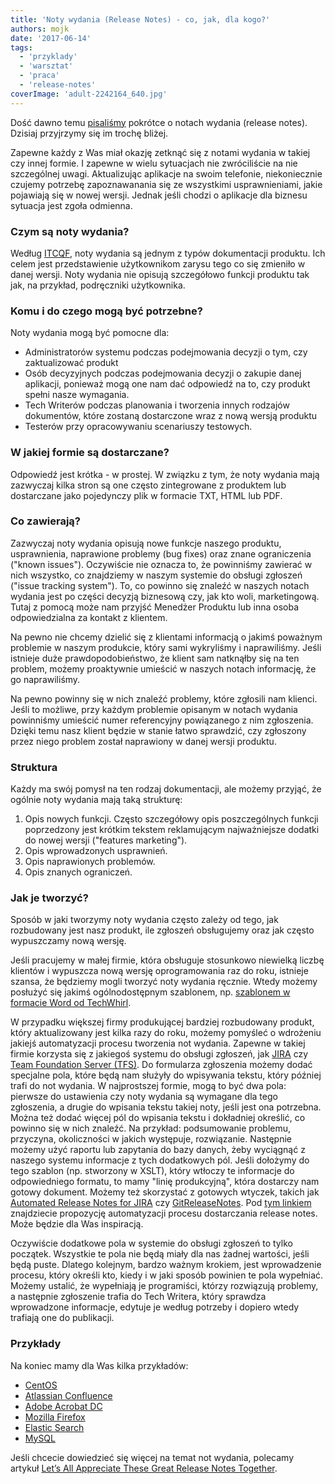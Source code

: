 ```yaml
---
title: 'Noty wydania (Release Notes) - co, jak, dla kogo?'
authors: mojk
date: '2017-06-14'
tags:
  - 'przyklady'
  - 'warsztat'
  - 'praca'
  - 'release-notes'
coverImage: 'adult-2242164_640.jpg'
---
```


Dość dawno temu [pisaliśmy](../noty-wydania/index.md) pokrótce o notach wydania
(release notes). Dzisiaj przyjrzymy się im trochę bliżej.

<!--truncate-->

Zapewne każdy z Was miał okazję zetknąć się z notami wydania w takiej czy innej
formie. I zapewne w wielu sytuacjach nie zwróciliście na nie szczególnej uwagi.
Aktualizując aplikacje na swoim telefonie, niekoniecznie czujemy potrzebę
zapoznawanania się ze wszystkimi usprawnieniami, jakie pojawiają się w nowej
wersji. Jednak jeśli chodzi o aplikacje dla biznesu sytuacja jest zgoła
odmienna.

### Czym są noty wydania?

Według [ITCQF](http://itcqf.org/), noty wydania są jednym z typów dokumentacji
produktu. Ich celem jest przedstawienie użytkownikom zarysu tego co się zmieniło
w danej wersji. Noty wydania nie opisują szczegółowo funkcji produktu tak jak,
na przykład, podręczniki użytkownika.

### Komu i do czego mogą być potrzebne?

Noty wydania mogą być pomocne dla:

- Administratorów systemu podczas podejmowania decyzji o tym, czy zaktualizować
  produkt
- Osób decyzyjnych podczas podejmowania decyzji o zakupie danej aplikacji,
  ponieważ mogą one nam dać odpowiedź na to, czy produkt spełni nasze wymagania.
- Tech Writerów podczas planowania i tworzenia innych rodzajów dokumentów, które
  zostaną dostarczone wraz z nową wersją produktu
- Testerów przy opracowywaniu scenariuszy testowych.

### W jakiej formie są dostarczane?

Odpowiedź jest krótka - w prostej. W związku z tym, że noty wydania mają
zazwyczaj kilka stron są one często zintegrowane z produktem lub dostarczane
jako pojedynczy plik w formacie TXT, HTML lub PDF.

### Co zawierają?

Zazwyczaj noty wydania opisują nowe funkcje naszego produktu, usprawnienia,
naprawione problemy (bug fixes) oraz znane ograniczenia ("known issues").
Oczywiście nie oznacza to, że powinniśmy zawierać w nich wszystko, co znajdziemy
w naszym systemie do obsługi zgłoszeń ("issue tracking system"). To, co powinno
się znaleźć w naszych notach wydania jest po części decyzją biznesową czy, jak
kto woli, marketingową. Tutaj z pomocą może nam przyjść Menedżer Produktu lub
inna osoba odpowiedzialna za kontakt z klientem.

Na pewno nie chcemy dzielić się z klientami informacją o jakimś poważnym
problemie w naszym produkcie, który sami wykryliśmy i naprawiliśmy. Jeśli
istnieje duże prawdopodobieństwo, że klient sam natknąłby się na ten problem,
możemy proaktywnie umieścić w naszych notach informację, że go naprawiliśmy.

Na pewno powinny się w nich znaleźć problemy, które zgłosili nam klienci. Jeśli
to możliwe, przy każdym problemie opisanym w notach wydania powinniśmy umieścić
numer referencyjny powiązanego z nim zgłoszenia. Dzięki temu nasz klient będzie
w stanie łatwo sprawdzić, czy zgłoszony przez niego problem został naprawiony w
danej wersji produktu.

### Struktura

Każdy ma swój pomysł na ten rodzaj dokumentacji, ale możemy przyjąć, że ogólnie
noty wydania mają taką strukturę:

1. Opis nowych funkcji. Często szczegółowy opis poszczególnych funkcji
   poprzedzony jest krótkim tekstem reklamującym najważniejsze dodatki do nowej
   wersji ("features marketing").
2. Opis wprowadzonych usprawnień.
3. Opis naprawionych problemów.
4. Opis znanych ograniczeń.

### Jak je tworzyć?

Sposób w jaki tworzymy noty wydania często zależy od tego, jak rozbudowany jest
nasz produkt, ile zgłoszeń obsługujemy oraz jak często wypuszczamy nową wersję.

Jeśli pracujemy w małej firmie, która obsługuje stosunkowo niewielką liczbę
klientów i wypuszcza nową wersję oprogramowania raz do roku, istnieje szansa, że
będziemy mogli tworzyć noty wydania ręcznie. Wtedy możemy posłużyć się jakimś
ogólnodostępnym szablonem, np.
[szablonem w formacie Word od TechWhirl](https://techwhirl.com/release-notes-template/).

W przypadku większej firmy produkującej bardziej rozbudowany produkt, który
aktualizowany jest kilka razy do roku, możemy pomyśleć o wdrożeniu jakiejś
automatyzacji procesu tworzenia not wydania. Zapewne w takiej firmie korzysta
się z jakiegoś systemu do obsługi zgłoszeń, jak
[JIRA](https://www.atlassian.com/software/jira) czy
[Team Foundation Server (TFS)](https://www.visualstudio.com/tfs/). Do formularza
zgłoszenia możemy dodać specjalne pola, które będą nam służyły do wpisywania
tekstu, który później trafi do not wydania. W najprostszej formie, mogą to być
dwa pola: pierwsze do ustawienia czy noty wydania są wymagane dla tego
zgłoszenia, a drugie do wpisania tekstu takiej noty, jeśli jest ona potrzebna.
Można też dodać więcej pól do wpisania tekstu i dokładniej określić, co powinno
się w nich znaleźć. Na przykład: podsumowanie problemu, przyczyna, okoliczności
w jakich występuje, rozwiązanie. Następnie możemy użyć raportu lub zapytania do
bazy danych, żeby wyciągnąć z naszego systemu informacje z tych dodatkowych pól.
Jeśli dołożymy do tego szablon (np. stworzony w XSLT), który wtłoczy te
informacje do odpowiedniego formatu, to mamy "linię produkcyjną", która
dostarczy nam gotowy dokument. Możemy też skorzystać z gotowych wtyczek, takich
jak
[Automated Release Notes for JIRA](https://marketplace.atlassian.com/plugins/amoeboids.releasenotes/cloud/overview)
czy [GitReleaseNotes](https://github.com/GitTools/GitReleaseNotes). Pod
[tym linkiem](http://blog.viacom.tech/2017/02/27/release-notes-automation/)
znajdziecie propozycję automatyzacji procesu dostarczania release notes. Może
będzie dla Was inspiracją.

Oczywiście dodatkowe pola w systemie do obsługi zgłoszeń to tylko początek.
Wszystkie te pola nie będą miały dla nas żadnej wartości, jeśli będą puste.
Dlatego kolejnym, bardzo ważnym krokiem, jest wprowadzenie procesu, który
określi kto, kiedy i w jaki sposób powinien te pola wypełniać. Możemy ustalić,
że wypełniają je programiści, którzy rozwiązują problemy, a następnie zgłoszenie
trafia do Tech Writera, który sprawdza wprowadzone informacje, edytuje je według
potrzeby i dopiero wtedy trafiają one do publikacji.

### Przykłady

Na koniec mamy dla Was kilka przykładów:

- [CentOS](https://wiki.centos.org/Manuals/ReleaseNotes/CentOS7)
- [Atlassian Confluence](https://confluence.atlassian.com/doc/confluence-6-2-release-notes-894219485.html)
- [Adobe Acrobat DC](http://www.adobe.com/devnet-docs/acrobatetk/tools/ReleaseNotes/DC/dccontinuousapril2017.html)
- [Mozilla Firefox](https://www.mozilla.org/en-US/firefox/53.0/releasenotes/)
- [Elastic Search](https://www.elastic.co/guide/en/elasticsearch/reference/current/release-notes-5.4.1.html)
- [MySQL](https://dev.mysql.com/doc/relnotes/mysql/5.6/en/news-5-6-36.html)

Jeśli chcecie dowiedzieć się więcej na temat not wydania, polecamy
artykuł [Let’s All Appreciate These Great Release Notes Together](https://www.prodpad.com/blog/writing-release-notes/).
